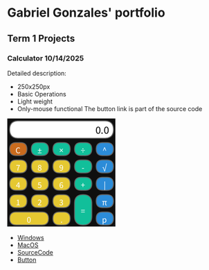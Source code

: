 # Gabriel Gonzales' portfolio

## Term 1 Projects

### Calculator 10/14/2025

Detailed description:
* 250x250px
* Basic Operations
* Light weight
* Only-mouse functional
The button link is part of the source code

![RunningCalculator](https://github.com/425656gabriel/portfolioB2/blob/main/images/calc.png?raw=true)

* [Windows](https://github.com/425656gabriel/portfolioB2/tree/main/src/Calc/windows-amd64)
* [MacOS](https://github.com/425656gabriel/portfolioB2/blob/main/src/Calc/macos-aarch64.zip)
* [SourceCode](https://github.com/425656gabriel/portfolioB2/blob/main/src/Calculatorg.pde)
* [Button](https://github.com/425656gabriel/portfolioB2/blob/main/src/Button.pde)
